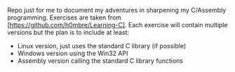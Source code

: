 
Repo just for me to document my adventures in sharpening my C/Assembly programming. Exercises are taken from [https://github.com/h0mbre/Learning-C]. Each exercise will contain multiple versions but the plan is to include at least:
   * Linux version, just uses the standard C library (if possible)
   * Windows version using the Win32 API
   * Assembly version calling the standard C library functions
